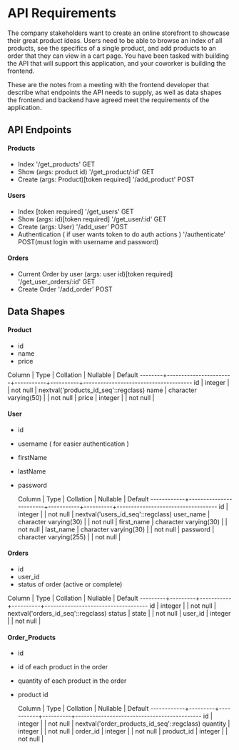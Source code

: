 # API Requirements

The company stakeholders want to create an online storefront to showcase their great product ideas. Users need to be able to browse an index of all products, see the specifics of a single product, and add products to an order that they can view in a cart page. You have been tasked with building the API that will support this application, and your coworker is building the frontend.

These are the notes from a meeting with the frontend developer that describe what endpoints the API needs to supply, as well as data shapes the frontend and backend have agreed meet the requirements of the application.

## API Endpoints

#### Products

- Index '/get_products' GET
- Show (args: product id) '/get_product/:id' GET
- Create (args: Product)[token required] '/add_product' POST

#### Users

- Index [token required] '/get_users' GET
- Show (args: id)[token required] '/get_user/:id' GET
- Create (args: User) '/add_user' POST
- Authentication ( if user wants token to do auth actions ) '/authenticate' POST(must login with username and password)

#### Orders

- Current Order by user (args: user id)[token required] '/get_user_orders/:id' GET
- Create Order '/add_order' POST

## Data Shapes

#### Product

- id
- name
- price

Column | Type | Collation | Nullable | Default
--------+-----------------------+-----------+----------+--------------------------------------
id | integer | | not null | nextval('products_id_seq'::regclass)
name | character varying(50) | | not null |
price | integer | | not null |

#### User

- id
- username ( for easier authentication )
- firstName
- lastName
- password

  Column | Type | Collation | Nullable | Default
  ------------+------------------------+-----------+----------+-----------------------------------
  id | integer | | not null | nextval('users_id_seq'::regclass)
  user_name | character varying(30) | | not null |
  first_name | character varying(30) | | not null |
  last_name | character varying(30) | | not null |
  password | character varying(255) | | not null |

#### Orders

- id
- user_id
- status of order (active or complete)

Column | Type | Collation | Nullable | Default
---------+---------+-----------+----------+------------------------------------
id | integer | | not null | nextval('orders_id_seq'::regclass)
status | state | | not null |
user_id | integer | | not null |

#### Order_Products

- id
- id of each product in the order
- quantity of each product in the order
- product id

  Column | Type | Collation | Nullable | Default
  ------------+---------+-----------+----------+--------------------------------------------
  id | integer | | not null | nextval('order_products_id_seq'::regclass)
  quantity | integer | | not null |
  order_id | integer | | not null |
  product_id | integer | | not null |
